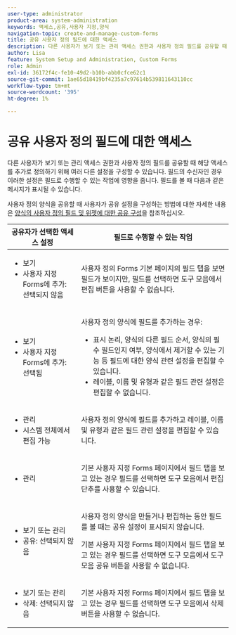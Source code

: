 ```yaml
---
user-type: administrator
product-area: system-administration
keywords: 액세스,공유,사용자 지정,양식
navigation-topic: create-and-manage-custom-forms
title: 공유 사용자 정의 필드에 대한 액세스
description: 다른 사용자가 보기 또는 관리 액세스 권한과 사용자 정의 필드를 공유할 때 해당 액세스를 추가로 정의하기 위해 여러 다른 설정을 구성할 수 있습니다. 필드의 수신자인 경우 이러한 설정은 필드로 수행할 수 있는 작업에 영향을 줍니다. 필드를 볼 때 다음과 같은 메시지가 표시될 수 있습니다.
author: Lisa
feature: System Setup and Administration, Custom Forms
role: Admin
exl-id: 36172f4c-fe10-49d2-b10b-abb0cfce62c1
source-git-commit: 1ae65d18419bf4235a7c97614b539811643110cc
workflow-type: tm+mt
source-wordcount: '395'
ht-degree: 1%

---
```


# 공유 사용자 정의 필드에 대한 액세스

다른 사용자가 보기 또는 관리 액세스 권한과 사용자 정의 필드를 공유할 때 해당 액세스를 추가로 정의하기 위해 여러 다른 설정을 구성할 수 있습니다. 필드의 수신자인 경우 이러한 설정은 필드로 수행할 수 있는 작업에 영향을 줍니다. 필드를 볼 때 다음과 같은 메시지가 표시될 수 있습니다.

사용자 정의 양식을 공유할 때 사용자가 공유 설정을 구성하는 방법에 대한 자세한 내용은 [양식의 사용자 정의 필드 및 위젯에 대한 공유 구성](/help/quicksilver/administration-and-setup/customize-workfront/create-manage-custom-forms/form-designer/manage-a-form/share-custom-fields.md)을 참조하십시오.

<table style="table-layout:auto"> 
 <col> 
 <col> 
 <thead> 
  <tr> 
   <th>공유자가 선택한 액세스 설정</th> 
   <th>필드로 수행할 수 있는 작업</th> 
  </tr> 
 </thead> 
 <tbody> 
  <tr> 
   <td> 
    <ul> 
     <li>보기</li> 
     <li>사용자 지정 Forms에 추가: 선택되지 않음</li> 
    </ul> </td> 
   <td> <p>사용자 정의 Forms 기본 페이지의 필드 탭을 보면 필드가 보이지만, 필드를 선택하면 도구 모음에서 편집 버튼을 사용할 수 없습니다.</p> </td> 
  </tr> 
  <tr> 
   <td> 
    <ul> 
     <li>보기</li> 
     <li>사용자 지정 Forms에 추가: 선택됨</li> 
    </ul> </td> 
   <td> <p>사용자 정의 양식에 필드를 추가하는 경우:</p> 
    <ul> 
     <li>표시 논리, 양식의 다른 필드 순서, 양식의 필수 필드인지 여부, 양식에서 제거할 수 있는 기능 등 필드에 대한 양식 관련 설정을 편집할 수 있습니다.</li> 
     <li>레이블, 이름 및 유형과 같은 필드 관련 설정은 편집할 수 없습니다.</li> 
    </ul> </td> 
  </tr> 
  <tr> 
   <td> 
    <ul> 
     <li>관리</li> 
     <li>시스템 전체에서 편집 가능</li> 
    </ul> </td> 
   <td>사용자 정의 양식에 필드를 추가하고 레이블, 이름 및 유형과 같은 필드 관련 설정을 편집할 수 있습니다.</td> 
  </tr> 
  <tr> 
   <td> 
    <ul> 
     <li>관리</li> 
    </ul> </td> 
   <td> <p>기본 사용자 지정 Forms 페이지에서 필드 탭을 보고 있는 경우 필드를 선택하면 도구 모음에서 편집 단추를 사용할 수 있습니다.</p> </td> 
  </tr> 
  <tr> 
   <td> 
    <ul> 
     <li>보기 또는 관리</li> 
     <li>공유: 선택되지 않음</li> 
    </ul> </td> 
   <td> <p>사용자 정의 양식을 만들거나 편집하는 동안 필드를 볼 때는 공유 설정이 표시되지 않습니다.</p> <p>기본 사용자 지정 Forms 페이지에서 필드 탭을 보고 있는 경우 필드를 선택하면 도구 모음에서 도구 모음 공유 버튼을 사용할 수 없습니다.</p> </td> 
  </tr> 
  <tr> 
   <td> 
    <ul> 
     <li>보기 또는 관리</li> 
     <li>삭제: 선택되지 않음</li> 
    </ul> </td> 
   <td> <p>기본 사용자 지정 Forms 페이지에서 필드 탭을 보고 있는 경우 필드를 선택하면 도구 모음에서 삭제 버튼을 사용할 수 없습니다.</p> </td> 
  </tr> 
 </tbody> 
</table>
